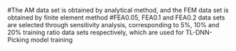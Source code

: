 #The AM data set is obtained by analytical method, and the FEM data set is obtained by finite element method
#FEA0.05, FEA0.1 and FEA0.2 data sets are selected through sensitivity analysis, corresponding to 5%, 10% and 20% training ratio data sets respectively, which are used for TL-DNN-Picking model training
